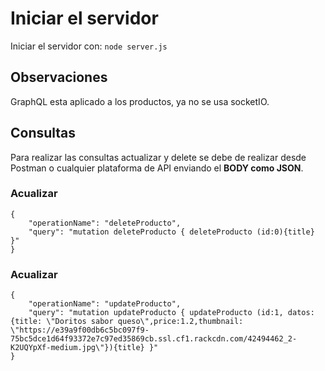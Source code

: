 # Iniciar el servidor
Iniciar el servidor con: <code>node server.js</code>

## Observaciones
GraphQL esta aplicado a los productos, ya no se usa socketIO.

## Consultas
Para realizar las consultas actualizar y delete se debe de realizar desde Postman o cualquier plataforma de API enviando el **BODY como JSON**.

### Acualizar
```
{
    "operationName": "deleteProducto",
    "query": "mutation deleteProducto { deleteProducto (id:0){title} }"
}
```
### Acualizar
```
{
    "operationName": "updateProducto",
    "query": "mutation updateProducto { updateProducto (id:1, datos: {title: \"Doritos sabor queso\",price:1.2,thumbnail: \"https://e39a9f00db6c5bc097f9-75bc5dce1d64f93372e7c97ed35869cb.ssl.cf1.rackcdn.com/42494462_2-K2UQYpXf-medium.jpg\"}){title} }"
}
```
